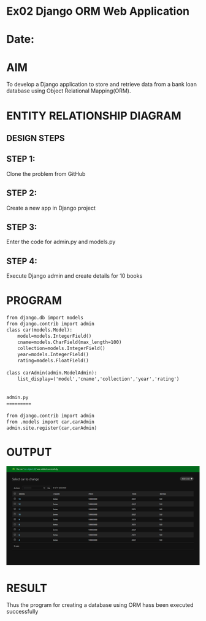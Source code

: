 # Ex02 Django ORM Web Application
# Date:
# AIM
To develop a Django application to store and retrieve data from a bank loan database using Object Relational Mapping(ORM).

# ENTITY RELATIONSHIP DIAGRAM
## DESIGN STEPS
## STEP 1:
Clone the problem from GitHub

## STEP 2:
Create a new app in Django project

## STEP 3:
Enter the code for admin.py and models.py

## STEP 4:
Execute Django admin and create details for 10 books

# PROGRAM
```
from django.db import models
from django.contrib import admin
class car(models.Model):
    model=models.IntegerField()
    cname=models.CharField(max_length=100)
    collection=models.IntegerField()
    year=models.IntegerField()
    rating=models.FloatField()

class carAdmin(admin.ModelAdmin):
    list_display=('model','cname','collection','year','rating')


admin.py
=========

from django.contrib import admin
from .models import car,carAdmin
admin.site.register(car,carAdmin)
```
# OUTPUT
![alt text](<Screenshot 2025-09-21 102150.png>)


# RESULT
Thus the program for creating a database using ORM hass been executed successfully

